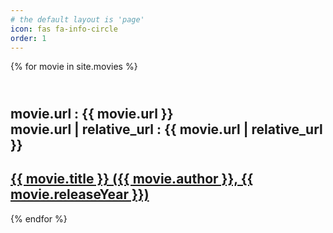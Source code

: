```yaml
---
# the default layout is 'page'
icon: fas fa-info-circle
order: 1
---
```


{% for movie in site.movies %}
<h2>
<br>
movie.url : {{ movie.url }}
<br>
movie.url | relative_url  : {{ movie.url | relative_url }}
</h2>

<h2>
<a href="{{ movie.url | relative_url }}">
{{ movie.title }} ({{ movie.author }}, {{ movie.releaseYear }})
</a>
</h2>
{% endfor %}
